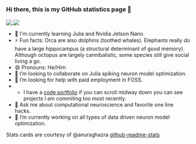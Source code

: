 ### Hi there, this is my GitHub statistics page 👋

<!--
**russelljjarvis/russelljjarvis** is a ✨ _special_ ✨ repository because its `README.md` (this file) appears on your GitHub profile.

Here are some ideas to get you started:

- 🔭 I’m currently working on ...
- 🌱 I’m currently learning ...
- 👯 I’m looking to collaborate on ...
- 🤔 I’m looking for help with ...
- 💬 Ask me about ...
- 📫 How to reach me: ...
- 😄 Pronouns: ...
- ⚡ Fun facts: ...
-->

<!-- Stats cards -->
            
            
       
<div>
     <a href="https://github.com/russelljjarvis/github-readme-stats">
              <img align="center" src="https://github-readme-stats.vercel.app/api?username=russelljjarvis&theme=cobalt&show_icons=true?count_private=true&show_icons=true" />
            </a>
            <a href="https://github.com/russelljjarvis/russelljjarvis">
              <img align="center" src="https://github-readme-stats.vercel.app/api/top-langs/?username=russelljjarvis&hide=jupyter%20notebook,HTML,XSLT,OpenEdge%20ABL,AGS%20Script,AMPL,GAP,Roff,C,SCSS,Lua&langs_count=7)](https://github.com/russelljjarvis/github-readme-stats" />
            </a>

</div>

- 🌱 I'm currently learning Julia and Nvidia Jetson Nano.
- ⚡ Fun facts: Orca are also dolphins (toothed whales). Elephants really do have a large hippocampus (a structural determinant of good memory). Although octopus are largely cannibalistic, some species still give social living a go. 
- 😄 Pronouns: He/Him
- 👯 I’m looking to collaborate on Julia spiking neuron model optimization.
- 🤔 I’m looking for help with paid employment in FOSS.
- * I have a [code portfolio](https://russelljjarvis.github.io/home/) if you can scroll midway down you can see projects I am commiting too most recently.
- 💬 Ask me about computational neuroscience and favorite one line hacks.  
- 🔭 I’m currently working on all types of data driven neuron model optimization. 



Stats cards are courtesy of @anuraghazra [github-readme-stats](https://github.com/anuraghazra/github-readme-stats)
